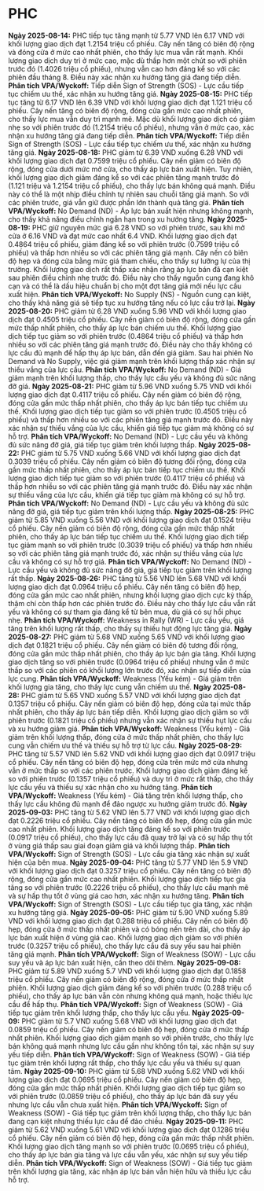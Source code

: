 # PHC

**Ngày 2025-08-14:** PHC tiếp tục tăng mạnh từ 5.77 VND lên 6.17 VND với khối lượng giao dịch đạt 1.2154 triệu cổ phiếu. Cây nến tăng có biên độ rộng và đóng cửa ở mức cao nhất phiên, cho thấy lực mua vẫn rất mạnh. Khối lượng giao dịch duy trì ở mức cao, mặc dù thấp hơn một chút so với phiên trước đó (1.4026 triệu cổ phiếu), nhưng vẫn cao hơn đáng kể so với các phiên đầu tháng 8. Điều này xác nhận xu hướng tăng giá đang tiếp diễn. **Phân tích VPA/Wyckoff:** Tiếp diễn Sign of Strength (SOS) - Lực cầu tiếp tục chiếm ưu thế, xác nhận xu hướng tăng giá.
**Ngày 2025-08-15:** PHC tiếp tục tăng từ 6.17 VND lên 6.39 VND với khối lượng giao dịch đạt 1.121 triệu cổ phiếu. Cây nến tăng có biên độ rộng, đóng cửa gần mức cao nhất phiên, cho thấy lực mua vẫn duy trì mạnh mẽ. Mặc dù khối lượng giao dịch có giảm nhẹ so với phiên trước đó (1.2154 triệu cổ phiếu), nhưng vẫn ở mức cao, xác nhận xu hướng tăng giá đang tiếp diễn. **Phân tích VPA/Wyckoff:** Tiếp diễn Sign of Strength (SOS) - Lực cầu tiếp tục chiếm ưu thế, xác nhận xu hướng tăng giá.
**Ngày 2025-08-18:** PHC giảm từ 6.39 VND xuống 6.28 VND với khối lượng giao dịch đạt 0.7599 triệu cổ phiếu. Cây nến giảm có biên độ rộng, đóng cửa dưới mức mở cửa, cho thấy áp lực bán xuất hiện. Tuy nhiên, khối lượng giao dịch giảm đáng kể so với các phiên tăng mạnh trước đó (1.121 triệu và 1.2154 triệu cổ phiếu), cho thấy lực bán không quá mạnh. Điều này có thể là một nhịp điều chỉnh tự nhiên sau chuỗi tăng giá mạnh. So với các phiên trước, giá vẫn giữ được phần lớn thành quả tăng giá. **Phân tích VPA/Wyckoff:** No Demand (ND) - Áp lực bán xuất hiện nhưng không mạnh, cho thấy khả năng điều chỉnh ngắn hạn trong xu hướng tăng.
**Ngày 2025-08-19:** PHC giữ nguyên mức giá 6.28 VND so với phiên trước, sau khi mở cửa ở 6.16 VND và đạt mức cao nhất 6.4 VND. Khối lượng giao dịch đạt 0.4864 triệu cổ phiếu, giảm đáng kể so với phiên trước (0.7599 triệu cổ phiếu) và thấp hơn nhiều so với các phiên tăng giá mạnh. Cây nến có biên độ hẹp và đóng cửa bằng mức giá tham chiếu, cho thấy sự lưỡng lự của thị trường. Khối lượng giao dịch rất thấp xác nhận rằng áp lực bán đã cạn kiệt sau phiên điều chỉnh nhẹ trước đó. Điều này cho thấy nguồn cung đang khô cạn và có thể là dấu hiệu chuẩn bị cho một đợt tăng giá mới nếu lực cầu xuất hiện. **Phân tích VPA/Wyckoff:** No Supply (NS) - Nguồn cung cạn kiệt, cho thấy khả năng giá sẽ tiếp tục xu hướng tăng nếu có lực cầu trở lại.
**Ngày 2025-08-20:** PHC giảm từ 6.28 VND xuống 5.96 VND với khối lượng giao dịch đạt 0.4505 triệu cổ phiếu. Cây nến giảm có biên độ rộng, đóng cửa gần mức thấp nhất phiên, cho thấy áp lực bán chiếm ưu thế. Khối lượng giao dịch tiếp tục giảm so với phiên trước (0.4864 triệu cổ phiếu) và thấp hơn nhiều so với các phiên tăng giá mạnh trước đó. Điều này cho thấy không có lực cầu đủ mạnh để hấp thụ áp lực bán, dẫn đến giá giảm. Sau hai phiên No Demand và No Supply, việc giá giảm mạnh trên khối lượng thấp xác nhận sự thiếu vắng của lực cầu. **Phân tích VPA/Wyckoff:** No Demand (ND) - Giá giảm mạnh trên khối lượng thấp, cho thấy lực cầu yếu và không đủ sức nâng đỡ giá.
**Ngày 2025-08-21:** PHC giảm từ 5.96 VND xuống 5.75 VND với khối lượng giao dịch đạt 0.4117 triệu cổ phiếu. Cây nến giảm có biên độ rộng, đóng cửa gần mức thấp nhất phiên, cho thấy áp lực bán tiếp tục chiếm ưu thế. Khối lượng giao dịch tiếp tục giảm so với phiên trước (0.4505 triệu cổ phiếu) và thấp hơn nhiều so với các phiên tăng giá mạnh trước đó. Điều này xác nhận sự thiếu vắng của lực cầu, khiến giá tiếp tục giảm mà không có sự hỗ trợ. **Phân tích VPA/Wyckoff:** No Demand (ND) - Lực cầu yếu và không đủ sức nâng đỡ giá, giá tiếp tục giảm trên khối lượng thấp.
**Ngày 2025-08-22:** PHC giảm từ 5.75 VND xuống 5.66 VND với khối lượng giao dịch đạt 0.3039 triệu cổ phiếu. Cây nến giảm có biên độ tương đối rộng, đóng cửa gần mức thấp nhất phiên, cho thấy áp lực bán tiếp tục chiếm ưu thế. Khối lượng giao dịch tiếp tục giảm so với phiên trước (0.4117 triệu cổ phiếu) và thấp hơn nhiều so với các phiên tăng giá mạnh trước đó. Điều này xác nhận sự thiếu vắng của lực cầu, khiến giá tiếp tục giảm mà không có sự hỗ trợ. **Phân tích VPA/Wyckoff:** No Demand (ND) - Lực cầu yếu và không đủ sức nâng đỡ giá, giá tiếp tục giảm trên khối lượng thấp.
**Ngày 2025-08-25:** PHC giảm từ 5.85 VND xuống 5.56 VND với khối lượng giao dịch đạt 0.1524 triệu cổ phiếu. Cây nến giảm có biên độ rộng, đóng cửa gần mức thấp nhất phiên, cho thấy áp lực bán tiếp tục chiếm ưu thế. Khối lượng giao dịch tiếp tục giảm mạnh so với phiên trước (0.3039 triệu cổ phiếu) và thấp hơn nhiều so với các phiên tăng giá mạnh trước đó, xác nhận sự thiếu vắng của lực cầu và không có sự hỗ trợ giá. **Phân tích VPA/Wyckoff:** No Demand (ND) - Lực cầu yếu và không đủ sức nâng đỡ giá, giá tiếp tục giảm trên khối lượng rất thấp.
**Ngày 2025-08-26:** PHC tăng từ 5.56 VND lên 5.68 VND với khối lượng giao dịch đạt 0.0964 triệu cổ phiếu. Cây nến tăng có biên độ hẹp, đóng cửa gần mức cao nhất phiên, nhưng khối lượng giao dịch cực kỳ thấp, thậm chí còn thấp hơn các phiên trước đó. Điều này cho thấy lực cầu vẫn rất yếu và không có sự tham gia đáng kể từ bên mua, dù giá có sự hồi phục nhẹ. **Phân tích VPA/Wyckoff:** Weakness in Rally (WR) - Lực cầu yếu, giá tăng trên khối lượng rất thấp, cho thấy sự thiếu hụt động lực tăng giá.
**Ngày 2025-08-27:** PHC giảm từ 5.68 VND xuống 5.65 VND với khối lượng giao dịch đạt 0.1821 triệu cổ phiếu. Cây nến giảm có biên độ tương đối rộng, đóng cửa gần mức thấp nhất phiên, cho thấy áp lực bán gia tăng. Khối lượng giao dịch tăng so với phiên trước (0.0964 triệu cổ phiếu) nhưng vẫn ở mức thấp so với các phiên có khối lượng lớn trước đó, xác nhận sự tiếp diễn của lực cung. **Phân tích VPA/Wyckoff:** Weakness (Yếu kém) - Giá giảm trên khối lượng gia tăng, cho thấy lực cung vẫn chiếm ưu thế.
**Ngày 2025-08-28:** PHC giảm từ 5.65 VND xuống 5.57 VND với khối lượng giao dịch đạt 0.1357 triệu cổ phiếu. Cây nến giảm có biên độ hẹp, đóng cửa tại mức thấp nhất phiên, cho thấy áp lực bán tiếp diễn. Khối lượng giao dịch giảm so với phiên trước (0.1821 triệu cổ phiếu) nhưng vẫn xác nhận sự thiếu hụt lực cầu và xu hướng giảm giá. **Phân tích VPA/Wyckoff:** Weakness (Yếu kém) - Giá giảm trên khối lượng thấp, đóng cửa ở mức thấp nhất phiên, cho thấy lực cung vẫn chiếm ưu thế và thiếu sự hỗ trợ từ lực cầu.
**Ngày 2025-08-29:** PHC tăng từ 5.57 VND lên 5.62 VND với khối lượng giao dịch đạt 0.0917 triệu cổ phiếu. Cây nến tăng có biên độ hẹp, đóng cửa trên mức mở cửa nhưng vẫn ở mức thấp so với các phiên trước. Khối lượng giao dịch giảm đáng kể so với phiên trước (0.1357 triệu cổ phiếu) và duy trì ở mức rất thấp, cho thấy lực cầu yếu và thiếu sự xác nhận cho xu hướng tăng. **Phân tích VPA/Wyckoff:** Weakness (Yếu kém) - Giá tăng trên khối lượng thấp, cho thấy lực cầu không đủ mạnh để đảo ngược xu hướng giảm trước đó.
**Ngày 2025-09-03:** PHC tăng từ 5.62 VND lên 5.77 VND với khối lượng giao dịch đạt 0.2226 triệu cổ phiếu. Cây nến tăng có biên độ hẹp, đóng cửa gần mức cao nhất phiên. Khối lượng giao dịch tăng đáng kể so với phiên trước (0.0917 triệu cổ phiếu), cho thấy lực cầu đã quay trở lại và có sự hấp thụ tốt ở vùng giá thấp sau giai đoạn giảm giá và khối lượng thấp. **Phân tích VPA/Wyckoff:** Sign of Strength (SOS) - Lực cầu gia tăng xác nhận sự xuất hiện của bên mua.
**Ngày 2025-09-04:** PHC tăng từ 5.77 VND lên 5.9 VND với khối lượng giao dịch đạt 0.3257 triệu cổ phiếu. Cây nến tăng có biên độ rộng, đóng cửa gần mức cao nhất phiên. Khối lượng giao dịch tiếp tục gia tăng so với phiên trước (0.2226 triệu cổ phiếu), cho thấy lực cầu mạnh mẽ và sự hấp thụ tốt ở vùng giá cao hơn, xác nhận xu hướng tăng. **Phân tích VPA/Wyckoff:** Sign of Strength (SOS) - Lực cầu tiếp tục gia tăng, xác nhận xu hướng tăng giá.
**Ngày 2025-09-05:** PHC giảm từ 5.90 VND xuống 5.89 VND với khối lượng giao dịch đạt 0.288 triệu cổ phiếu. Cây nến có biên độ hẹp, đóng cửa ở mức thấp nhất phiên và có bóng nến trên dài, cho thấy áp lực bán xuất hiện ở vùng giá cao. Khối lượng giao dịch giảm so với phiên trước (0.3257 triệu cổ phiếu), cho thấy lực cầu đã suy yếu sau hai phiên tăng giá mạnh. **Phân tích VPA/Wyckoff:** Sign of Weakness (SOW) - Lực cầu suy yếu và áp lực bán xuất hiện, cần theo dõi thêm.
**Ngày 2025-09-08:** PHC giảm từ 5.89 VND xuống 5.7 VND với khối lượng giao dịch đạt 0.1858 triệu cổ phiếu. Cây nến giảm có biên độ rộng, đóng cửa ở mức thấp nhất phiên. Khối lượng giao dịch giảm đáng kể so với phiên trước (0.288 triệu cổ phiếu), cho thấy áp lực bán vẫn còn nhưng không quá mạnh, hoặc thiếu lực cầu để hấp thụ. **Phân tích VPA/Wyckoff:** Sign of Weakness (SOW) - Giá tiếp tục giảm trên khối lượng thấp, cho thấy lực cầu yếu.
**Ngày 2025-09-09:** PHC giảm từ 5.7 VND xuống 5.68 VND với khối lượng giao dịch đạt 0.0859 triệu cổ phiếu. Cây nến giảm có biên độ hẹp, đóng cửa ở mức thấp nhất phiên. Khối lượng giao dịch giảm mạnh so với phiên trước, cho thấy lực bán không quá mạnh nhưng lực cầu gần như không tồn tại, xác nhận sự suy yếu tiếp diễn. **Phân tích VPA/Wyckoff:** Sign of Weakness (SOW) - Giá tiếp tục giảm trên khối lượng rất thấp, cho thấy lực cầu yếu và thiếu sự quan tâm.
**Ngày 2025-09-10:** PHC giảm từ 5.68 VND xuống 5.62 VND với khối lượng giao dịch đạt 0.0695 triệu cổ phiếu. Cây nến giảm có biên độ hẹp, đóng cửa gần mức thấp nhất phiên. Khối lượng giao dịch tiếp tục giảm so với phiên trước (0.0859 triệu cổ phiếu), cho thấy áp lực bán đã suy yếu nhưng lực cầu vẫn chưa xuất hiện. **Phân tích VPA/Wyckoff:** Sign of Weakness (SOW) - Giá tiếp tục giảm trên khối lượng thấp, cho thấy lực bán đang cạn kiệt nhưng thiếu lực cầu để đảo chiều.
**Ngày 2025-09-11:** PHC giảm từ 5.62 VND xuống 5.61 VND với khối lượng giao dịch đạt 0.1286 triệu cổ phiếu. Cây nến giảm có biên độ hẹp, đóng cửa gần mức thấp nhất phiên. Khối lượng giao dịch tăng mạnh so với phiên trước (0.0695 triệu cổ phiếu), cho thấy áp lực bán gia tăng và lực cầu vẫn yếu, xác nhận sự suy yếu tiếp diễn. **Phân tích VPA/Wyckoff:** Sign of Weakness (SOW) - Giá tiếp tục giảm trên khối lượng gia tăng, xác nhận áp lực bán vẫn hiện hữu và thiếu lực cầu hỗ trợ.
